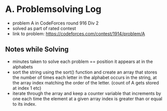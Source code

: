 # A. Problemsolving Log

* problem A in CodeForces round 916 Div 2
* solved as part of rated contest
* link to problem: https://codeforces.com/contest/1914/problem/A

## Notes while Solving

* minutes taken to solve each problem == position it appears at in the alphabets
* sort the string using the sort() function and create an array that stores the number of times each letter in the alphabet occurs in the string, at the array index matching the order of the letter. (count of A gets stored at index 1 etc)
* iterate through the array and keep a counter variable that increments by one each time the element at a given array index is greater than or equal to its index.